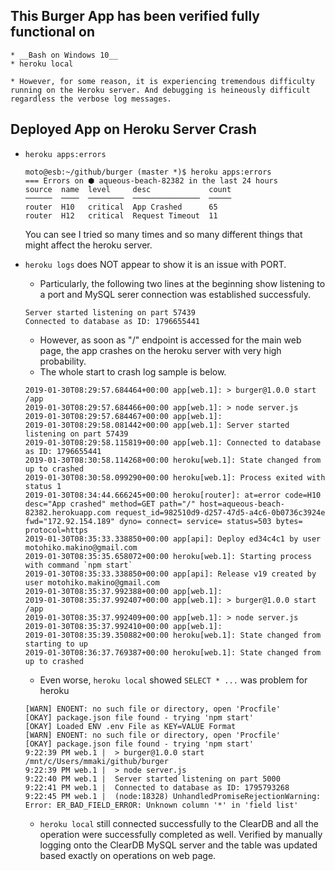 ## This Burger App has been verified fully functional on
    * __Bash on Windows 10__
    * heroku local
    
    * However, for some reason, it is experiencing tremendous difficulty running on the Heroku server. And debugging is heineously difficult regardless the verbose log messages.

## Deployed App on Heroku Server Crash
* `heroku apps:errors`
    ```
    moto@esb:~/github/burger (master *)$ heroku apps:errors
    === Errors on ⬢ aqueous-beach-82382 in the last 24 hours
    source  name  level     desc             count
    ──────  ────  ────────  ───────────────  ─────
    router  H10   critical  App Crashed      65
    router  H12   critical  Request Timeout  11
    ```
    You can see I tried so many times and so many different things that might affect the heroku server.
* `heroku logs` does NOT appear to show it is an issue with PORT.
    * Particularly, the following two lines at the beginning show listening to a port and MySQL serer connection was established successfuly.
    ```
    Server started listening on part 57439 
    Connected to database as ID: 1796655441
    ```
    * However, as soon as "/" endpoint is accessed for the main web page, the app crashes on the heroku server with very high probability.
    * The whole start to crash log sample is below.
    ```
    2019-01-30T08:29:57.684464+00:00 app[web.1]: > burger@1.0.0 start /app
    2019-01-30T08:29:57.684466+00:00 app[web.1]: > node server.js
    2019-01-30T08:29:57.684467+00:00 app[web.1]:
    2019-01-30T08:29:58.081442+00:00 app[web.1]: Server started listening on part 57439
    2019-01-30T08:29:58.115819+00:00 app[web.1]: Connected to database as ID: 1796655441
    2019-01-30T08:30:58.114268+00:00 heroku[web.1]: State changed from up to crashed
    2019-01-30T08:30:58.099290+00:00 heroku[web.1]: Process exited with status 1
    2019-01-30T08:34:44.666245+00:00 heroku[router]: at=error code=H10 desc="App crashed" method=GET path="/" host=aqueous-beach-82382.herokuapp.com request_id=982510d9-d257-47d5-a4c6-0b0736c3924e fwd="172.92.154.189" dyno= connect= service= status=503 bytes= protocol=https
    2019-01-30T08:35:33.338850+00:00 app[api]: Deploy ed34c4c1 by user motohiko.makino@gmail.com
    2019-01-30T08:35:35.658072+00:00 heroku[web.1]: Starting process with command `npm start`
    2019-01-30T08:35:33.338850+00:00 app[api]: Release v19 created by user motohiko.makino@gmail.com
    2019-01-30T08:35:37.992388+00:00 app[web.1]:
    2019-01-30T08:35:37.992407+00:00 app[web.1]: > burger@1.0.0 start /app
    2019-01-30T08:35:37.992409+00:00 app[web.1]: > node server.js
    2019-01-30T08:35:37.992410+00:00 app[web.1]:
    2019-01-30T08:35:39.350882+00:00 heroku[web.1]: State changed from starting to up
    2019-01-30T08:36:37.769387+00:00 heroku[web.1]: State changed from up to crashed
    ```
    
    * Even worse, `heroku local` showed `SELECT * ...` was problem for heroku
    ```
    [WARN] ENOENT: no such file or directory, open 'Procfile'
    [OKAY] package.json file found - trying 'npm start'
    [OKAY] Loaded ENV .env File as KEY=VALUE Format
    [WARN] ENOENT: no such file or directory, open 'Procfile'
    [OKAY] package.json file found - trying 'npm start'
    9:22:39 PM web.1 |  > burger@1.0.0 start /mnt/c/Users/mmaki/github/burger
    9:22:39 PM web.1 |  > node server.js
    9:22:40 PM web.1 |  Server started listening on part 5000
    9:22:41 PM web.1 |  Connected to database as ID: 1795793268
    9:22:45 PM web.1 |  (node:18328) UnhandledPromiseRejectionWarning: Error: ER_BAD_FIELD_ERROR: Unknown column '*' in 'field list'
    ```
    * `heroku local` still connected successfully to the ClearDB and all the operation were successfully completed as well. Verified by manually logging onto the ClearDB MySQL server and the table was updated based exactly on operations on web page.